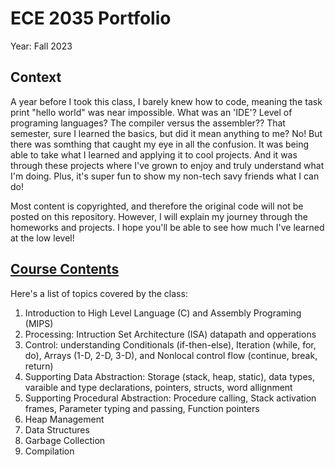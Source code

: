 # ECE 2035 Portfolio

Year: Fall 2023 

## Context
  A year before I took this class, I barely knew how to code, meaning the task print "hello world" was near impossible. What was an 'IDE'? Level of programing languages? The 
compiler versus the assembler?? That semester, sure I learned the basics, but did it mean anything to me? No! But there was somthing that caught my eye in all the confusion. 
It was being able to take what I learned and applying it to cool projects. And it was through these projects where I've grown to enjoy and truly understand what I'm doing. Plus, 
it's super fun to show my non-tech savy friends what I can do! 

  Most content is copyrighted, and therefore the original code will not be posted on this repository. However, I will explain my journey through the homeworks and projects. I hope
you'll be able to see how much I've learned at the low level!

## [Course Contents]([url](https://ece2035.ece.gatech.edu/)https://ece2035.ece.gatech.edu/) 
Here's a list of topics covered by the class: 

  1. Introduction to High Level Language (C) and Assembly Programing (MIPS)
  2. Processing: Intruction Set Architecture (ISA) datapath and opperations
  3. Control: understanding Conditionals (if-then-else), Iteration (while, for, do), Arrays (1-D, 2-D, 3-D), and Nonlocal control flow (continue, break, return)
  4. Supporting Data Abstraction: Storage (stack, heap, static), data types, varaible and type declarations, pointers, structs, word allignment
  5. Supporting Procedural Abstraction: Procedure calling, Stack activation frames, Parameter typing and passing, Function pointers
  6. Heap Management
  7. Data Structures
  8. Garbage Collection
  9. Compilation


